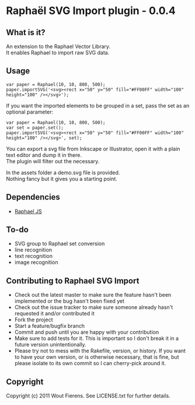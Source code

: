 # Raphaël SVG Import plugin - 0.0.4

## What is it?
An extension to the Raphael Vector Library.<br/>
It enables Raphael to import raw SVG data.

## Usage

    var paper = Raphael(10, 10, 800, 500);
    paper.importSVG('<svg><rect x="50" y="50" fill="#FF00FF" width="100" height="100" /></svg>');

If you want the imported elements to be grouped in a set, pass the set as an optional parameter:

    var paper = Raphael(10, 10, 800, 500);
    var set = paper.set();
    paper.importSVG('<svg><rect x="50" y="50" fill="#FF00FF" width="100" height="100" /></svg>', set);

You can export a svg file from Inkscape or Illustrator, open it with a plain text editor and dump it in there.<br/>
The plugin will filter out the necessary.

In the assets folder a demo.svg file is provided.<br/>
Nothing fancy but it gives you a starting point.

## Dependencies
- [Raphael JS](http://raphaeljs.com/)

## To-do
- SVG group to Raphael set conversion
- line recognition
- text recognition
- image recognition

## Contributing to Raphael SVG Import
 
* Check out the latest master to make sure the feature hasn't been implemented or the bug hasn't been fixed yet
* Check out the issue tracker to make sure someone already hasn't requested it and/or contributed it
* Fork the project
* Start a feature/bugfix branch
* Commit and push until you are happy with your contribution
* Make sure to add tests for it. This is important so I don't break it in a future version unintentionally.
* Please try not to mess with the Rakefile, version, or history. If you want to have your own version, or is otherwise necessary, that is fine, but please isolate to its own commit so I can cherry-pick around it.

## Copyright

Copyright (c) 2011 Wout Fierens. See LICENSE.txt for further details.